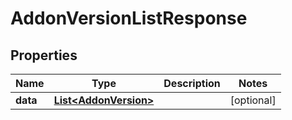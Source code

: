 

# AddonVersionListResponse

## Properties

Name | Type | Description | Notes
------------ | ------------- | ------------- | -------------
**data** | [**List&lt;AddonVersion&gt;**](AddonVersion.md) |  |  [optional]




